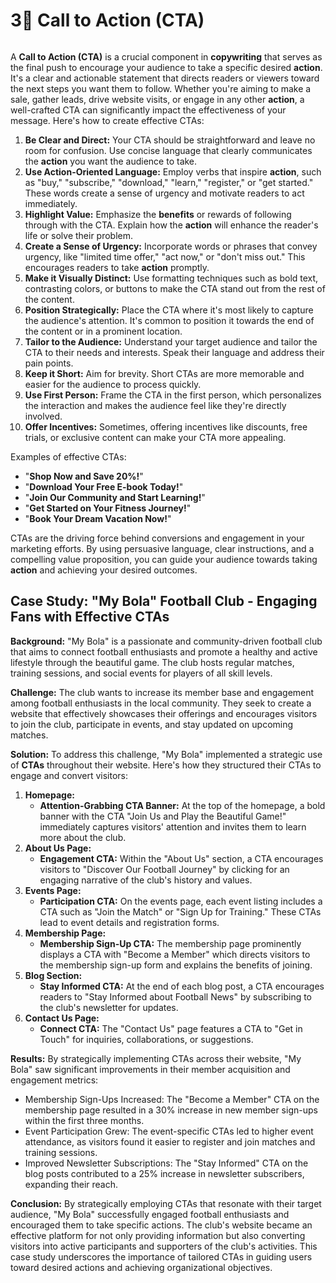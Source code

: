 # 3⃣ Call to Action (CTA)

<figure><img src="https://anincubator.com/wp-content/uploads/2022/08/que-son-Los-call-to-action-y-para-que-sirven-Portada.png" alt=""><figcaption></figcaption></figure>

A **Call to Action (CTA)** is a crucial component in **copywriting** that serves as the final push to encourage your audience to take a specific desired **action**. It's a clear and actionable statement that directs readers or viewers toward the next steps you want them to follow. Whether you're aiming to make a sale, gather leads, drive website visits, or engage in any other **action**, a well-crafted CTA can significantly impact the effectiveness of your message. Here's how to create effective CTAs:

1. **Be Clear and Direct:** Your CTA should be straightforward and leave no room for confusion. Use concise language that clearly communicates the **action** you want the audience to take.
2. **Use Action-Oriented Language:** Employ verbs that inspire **action**, such as "buy," "subscribe," "download," "learn," "register," or "get started." These words create a sense of urgency and motivate readers to act immediately.
3. **Highlight Value:** Emphasize the **benefits** or rewards of following through with the CTA. Explain how the **action** will enhance the reader's life or solve their problem.
4. **Create a Sense of Urgency:** Incorporate words or phrases that convey urgency, like "limited time offer," "act now," or "don't miss out." This encourages readers to take **action** promptly.
5. **Make it Visually Distinct:** Use formatting techniques such as bold text, contrasting colors, or buttons to make the CTA stand out from the rest of the content.
6. **Position Strategically:** Place the CTA where it's most likely to capture the audience's attention. It's common to position it towards the end of the content or in a prominent location.
7. **Tailor to the Audience:** Understand your target audience and tailor the CTA to their needs and interests. Speak their language and address their pain points.
8. **Keep it Short:** Aim for brevity. Short CTAs are more memorable and easier for the audience to process quickly.
9. **Use First Person:** Frame the CTA in the first person, which personalizes the interaction and makes the audience feel like they're directly involved.
10. **Offer Incentives:** Sometimes, offering incentives like discounts, free trials, or exclusive content can make your CTA more appealing.

Examples of effective CTAs:

* "**Shop Now and Save 20%!**"
* "**Download Your Free E-book Today!**"
* "**Join Our Community and Start Learning!**"
* "**Get Started on Your Fitness Journey!**"
* "**Book Your Dream Vacation Now!**"

CTAs are the driving force behind conversions and engagement in your marketing efforts. By using persuasive language, clear instructions, and a compelling value proposition, you can guide your audience towards taking **action** and achieving your desired outcomes.

## **Case Study: "My Bola" Football Club - Engaging Fans with Effective CTAs**

**Background:** "My Bola" is a passionate and community-driven football club that aims to connect football enthusiasts and promote a healthy and active lifestyle through the beautiful game. The club hosts regular matches, training sessions, and social events for players of all skill levels.

**Challenge:** The club wants to increase its member base and engagement among football enthusiasts in the local community. They seek to create a website that effectively showcases their offerings and encourages visitors to join the club, participate in events, and stay updated on upcoming matches.

**Solution:** To address this challenge, "My Bola" implemented a strategic use of **CTAs** throughout their website. Here's how they structured their CTAs to engage and convert visitors:

1. **Homepage:**
   * **Attention-Grabbing CTA Banner:** At the top of the homepage, a bold banner with the CTA "Join Us and Play the Beautiful Game!" immediately captures visitors' attention and invites them to learn more about the club.
2. **About Us Page:**
   * **Engagement CTA:** Within the "About Us" section, a CTA encourages visitors to "Discover Our Football Journey" by clicking for an engaging narrative of the club's history and values.
3. **Events Page:**
   * **Participation CTA:** On the events page, each event listing includes a CTA such as "Join the Match" or "Sign Up for Training." These CTAs lead to event details and registration forms.
4. **Membership Page:**
   * **Membership Sign-Up CTA:** The membership page prominently displays a CTA with "Become a Member" which directs visitors to the membership sign-up form and explains the benefits of joining.
5. **Blog Section:**
   * **Stay Informed CTA:** At the end of each blog post, a CTA encourages readers to "Stay Informed about Football News" by subscribing to the club's newsletter for updates.
6. **Contact Us Page:**
   * **Connect CTA:** The "Contact Us" page features a CTA to "Get in Touch" for inquiries, collaborations, or suggestions.

**Results:** By strategically implementing CTAs across their website, "My Bola" saw significant improvements in their member acquisition and engagement metrics:

* Membership Sign-Ups Increased: The "Become a Member" CTA on the membership page resulted in a 30% increase in new member sign-ups within the first three months.
* Event Participation Grew: The event-specific CTAs led to higher event attendance, as visitors found it easier to register and join matches and training sessions.
* Improved Newsletter Subscriptions: The "Stay Informed" CTA on the blog posts contributed to a 25% increase in newsletter subscribers, expanding their reach.

**Conclusion:** By strategically employing CTAs that resonate with their target audience, "My Bola" successfully engaged football enthusiasts and encouraged them to take specific actions. The club's website became an effective platform for not only providing information but also converting visitors into active participants and supporters of the club's activities. This case study underscores the importance of tailored CTAs in guiding users toward desired actions and achieving organizational objectives.
